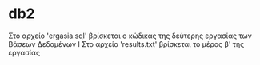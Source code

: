 # db2
Στο αρχείο 'ergasia.sql' βρίσκεται ο κώδικας της δεύτερης εργασίας των Βάσεων Δεδομένων Ι
Στο αρχείο 'results.txt' βρίσκεται το μέρος β' της εργασίας
